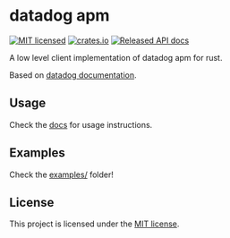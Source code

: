 # datadog apm

[![MIT licensed](https://img.shields.io/badge/license-MIT-blue.svg)](./LICENSE)
[![crates.io](https://img.shields.io/crates/v/datadog-apm.svg)](https://crates.io/crates/datadog-apm)
[![Released API docs](https://docs.rs/datadog-apm/badge.svg)](https://docs.rs/datadog-apm)

A low level client implementation of datadog apm for rust.

Based on [datadog documentation](https://docs.datadoghq.com/api/?lang=bash#send-traces).

## Usage

Check the [docs](https://docs.rs/datadog_apm) for usage instructions.

## Examples

Check the [examples/](examples/) folder!

## License

This project is licensed under the [MIT license](LICENSE).
